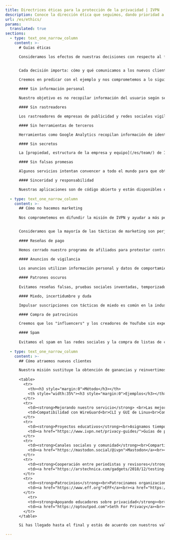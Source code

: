 ```yaml
---
title: Directrices éticas para la protección de la privacidad | IVPN
description: Conoce la dirección ética que seguimos, dando prioridad a la privacidad. Explicamos cómo abordamos la transparencia y cómo/qué comunicamos a los nuevos clientes.
url: /es/ethics/
params:
  translated: true
sections:
  - type: text_one_narrow_column
    content: >-
      # Guías éticas

      Consideramos los efectos de nuestras decisiones con respecto al funcionamiento de nuestro servicio. Seguimos una mentalidad que prioriza la privacidad que va más allá de lo básico.


      Cada decisión importa: cómo y qué comunicamos a los nuevos clientes, qué información recopilamos y qué herramientas utilizamos para mejorar nuestro servicio.

      Creemos en predicar con el ejemplo y nos comprometemos a lo siguiente:
      
      #### Sin información personal

      Nuestro objetivo es no recopilar información del usuario según se define en nuestra [política de privacidad](https://www.ivpn.net/privacy) concisa. No pedimos tu dirección de correo electrónico ni ninguna otra información personal.

      #### Sin rastreadores

      Los rastreadores de empresas de publicidad y redes sociales vigilan tus acciones y ayudan a elaborar tu perfil. No los encontrarás en ivpn.net - somos un proveedor sin rastreadores.

      #### Sin herramientas de terceros

      Herramientas como Google Analytics recopilan información de identificación personal. Utilizamos software alojado únicamente en servidores controlados por IVPN para garantizar tu privacidad.

      #### Sin secretos

      La [propiedad, estructura de la empresa y equipo](/es/team/) de IVPN es pública, por lo tanto sabes quién es responsable de proteger tu privacidad.

      #### Sin falsas promesas

      Algunos servicios intentan convencer a todo el mundo para que obtengan una VPN y permanezcan anónimos en línea. Nosotros no anunciamos beneficios que no se puedan obtener mediante el uso de una VPN.

      #### Sinceridad y responsabilidad

      Nuestras aplicaciones son de código abierto y están disponibles en nuestra [página de GitHub](https://github.com/ivpn). Comisionamos [auditorías](https://www.ivpn.net/blog/tags/audit/) periódicas para respaldar nuestras afirmaciones. 
      
  - type: text_one_narrow_column
    content: >-
      ## Cómo no hacemos marketing
      
      Nos comprometemos en difundir la misión de IVPN y ayudar a más personas a proteger su privacidad. Teniendo en cuenta el estado del marketing moderno, ésta es una tarea desafiante.


      Consideramos que la mayoría de las tácticas de marketing son perjudiciales y nos negamos a utilizarlas. La siguiente lista representa todas las tácticas que hemos considerado y rechazado o eliminado a lo largo de los años.
      
      #### Reseñas de pago

      Hemos cerrado nuestro programa de afiliados para protestar contra la práctica de reseñas de pago y recomendaciones engañosas por parte de las páginas web de las "mejores VPN".
      
      #### Anuncios de vigilancia

      Los anuncios utilizan información personal y datos de comportamiento para fines de direccionamiento personal y segmentación. Rechazamos Facebook, Google y todas las formas de publicidad programática.

      #### Patrones oscuros
      
      Evitamos reseñas falsas, pruebas sociales inventadas, temporizadores de cuenta regresiva, ofertas que vencen, y trucos que dificultan la cancelación de nuestro servicio.

      #### Miedo, incertidumbre y duda

      Impulsar suscripciones con tácticas de miedo es común en la industria de las VPN. No afirmaremos que todos los que no tienen una VPN estén bajo grave amenaza.

      #### Compra de patrocinios

      Creemos que los "influencers" y los creadores de YouTube sin experiencia en seguridad de la información no deberían respaldar servicios de VPN a cambio de un pago.

      #### Spam
    
      Evitamos el spam en las redes sociales y la compra de listas de correo electrónico de clientes potenciales, dos tácticas de marketing utilizadas con frecuencia por los proveedores de VPN.
      
  - type: text_one_narrow_column
    content: >-
      ## Cómo atraemos nuevos clientes

      Nuestra misión sustituye la obtención de ganancias y reinvertimos la mayor parte de nuestros ingresos en mejorar nuestro servicio y en proyectos educativos. Sin embargo, IVPN es un negocio y trabajamos para atraer nuevos clientes, teniendo en cuenta nuestros valores y compromisos.
      
      <table>
        <tr>
          <th><h3 style="margin:0">Método</h3></th>
          <th style="width:35%"><h3 style="margin:0">Ejemplos</h3></th> 
        </tr>
        <tr>
          <td><strong>Mejorando nuestro servicio</strong> <br>Las mejoras constantes en nuestro servicio hacen que nuestros clientes nos recomienden a otros.</td>
          <td>Compatibilidad con WireGuard<br>CLI y GUI de Linux<br>Compatibilidad con IPv6</td> 
        </tr>
        <tr>
          <td><strong>Proyectos educativos</strong><br>Asignamos tiempo y recursos a proyectos que difunden información sobre privacidad y VPN de confianza.</td>
          <td><a href="https://www.ivpn.net/privacy-guides/">Guías de privacidad</a><br><a href="https://www.ivpn.net/blog/categories/industry-insights/">Blogs educativos</a><br><a href="https://www.doineedavpn.com">Do I need a VPN?</a><br><a href="https://theprivacyissue.com">The Privacy Issue</a></td> 
        </tr>
        <tr>
          <td><strong>Canales sociales y comunidad</strong><br>Compartimos información sobre nuestro progreso en comunidades de IVPN.</td>
          <td><a href="https://mastodon.social/@ivpn">Mastodon</a><br><a href="https://www.reddit.com/r/ivpn">Reddit</a><br><a href="https://twitter.com/ivpnnet">Twitter</a></td> 
        </tr>
        <tr>
          <td><strong>Cooperación entre periodistas y revisores</strong><br>Compartimos actualizaciones de nuestro progreso y cuentas demo con periodistas y revisores éticos de VPN. No se ofrece ninguna compensación.</td>
          <td><a href="https://arstechnica.com/gadgets/2018/12/testing-wireguard-with-an-early-adopter-vpn-service/">Ars Technica</a><br><a href="https://themarkup.org/the-breakdown/2021/08/12/how-private-is-my-vpn">The Markup</a><br>Techlore<br>Privacy Guides</td> 
        </tr>
        <tr>
          <td><strong>Patrocinios</strong><br>Patrocinamos organizaciones sin ánimo de lucro y proyectos de desarrollo que se centran en la privacidad.</td>
          <td><a href="https://www.eff.org">EFF</a><br><a href="https://www.torproject.org">Tor Project</a><br><a href="https://www.wireguard.com">WireGuard</a></td> 
        </tr>
          <tr>
          <td><strong>Apoyando educadores sobre privacidad</strong><br>Apoyamos financieramente a los creadores de contenido ético, que poseen la experiencia necesaria para evaluar y respaldar las VPN.</td>
          <td><a href="https://optoutpod.com">Seth For Privacy</a><br><a href="https://www.thenewoil.org">The New Oil</a><br><a href="https://www.monerotalk.live">Monero Talk</a></td> 
        </tr>
      </table>

      Si has llegado hasta el final y estás de acuerdo con nuestros valores, considera compartir esta página. Esto podría ayudarnos a mantenernos dentro de los límites definidos y demostrar que es posible hacer crecer un negocio sin recurrir a herramientas poco éticas.

---
```

